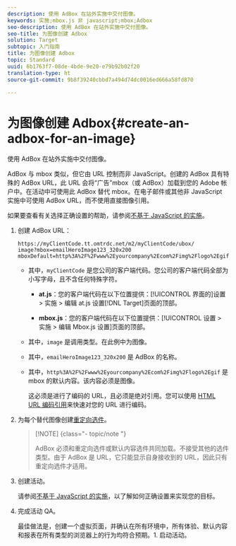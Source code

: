 ```yaml
---
description: 使用 AdBox 在站外实施中交付图像。
keywords: 实施;mbox.js 非 javascript;mbox;Adbox
seo-description: 使用 AdBox 在站外实施中交付图像。
seo-title: 为图像创建 Adbox
solution: Target
subtopic: 入门指南
title: 为图像创建 Adbox
topic: Standard
uuid: 6b1763f7-08de-4bde-9e20-e79b92b02f20
translation-type: ht
source-git-commit: 9b8f39240cbbd7a494d74dc0016ed666a58fd870

---
```



# 为图像创建 Adbox{#create-an-adbox-for-an-image}

使用 AdBox 在站外实施中交付图像。

AdBox 与 mbox 类似，但它由 URL 控制而非 JavaScript。创建的 AdBox 具有特殊的 AdBox URL，此 URL 会将“广告”mbox（或 AdBox）加载到您的 Adobe 帐户中。在活动中可使用此 AdBox 替代 mbox。在电子邮件或其他非 JavaScript 实施中可使用 AdBox URL，而不使用直接图像引用。

如果要查看有关选择正确设置的帮助，请参阅[不基于 JavaScript 的实施](../../c-implementing-target/c-non-javascript-based-implementation/non-javascript-based-implementation.md#concept_4799C58B081A43F6B3B8CC25A8D5D7C4)。

1. 创建 AdBox URL：

   ```
   https://myClientCode.tt.omtrdc.net/m2/myClientCode/ubox/
   image?mbox=emailHeroImage123_320x200
   mboxDefault=http%3A%2F%2Fwww%2Eyourcompany%2Ecom%2Fimg%2Flogo%2Egif
   ```

   * 其中，`myClientCode` 是您公司的客户端代码。您公司的客户端代码全部为小写字母，且不含任何特殊字符。

      * **at.js**：您的客户端代码在以下位置提供：[!UICONTROL  界面的]设置 &gt; 实施 &gt; 编辑 at.js 设置[!DNL Target]页面的顶部。

      * **mbox.js**：您的客户端代码在以下位置提供：[!UICONTROL 设置 &gt; 实施 &gt; 编辑 Mbox.js 设置]页面的顶部。
   * 其中，`image` 是调用类型。在此例中为图像。

   * 其中，`emailHeroImage123_320x200` 是 AdBox 的名称。

   * 其中，`http%3A%2F%2Fwww%2Eyourcompany%2Ecom%2Fimg%2Flogo%2Egif` 是 mbox 的默认内容。该内容必须是图像。

      这必须是进行了编码的 URL，且必须是绝对引用。您可以使用 [HTML URL 编码引用](https://www.w3schools.com/tags/ref_urlencode.asp)来快速对您的 URL 进行编码。


1. 为每个替代图像创建[重定向选件](../../c-experiences/c-manage-content/offer-redirect.md#task_33C80CD722564303B687948261484F94)。

   >[!NOTE] {class=&quot;- topic/note &quot;}
   >
   >AdBox 必须和重定向选件或默认内容选件共同加载。不接受其他的选件类型。由于 AdBox 是 URL，它只能显示自身接收到的 URL，因此只有重定向选件才适用。

1. 创建活动。

   请参阅[不基于 JavaScript 的实施](../../c-implementing-target/c-non-javascript-based-implementation/non-javascript-based-implementation.md#concept_4799C58B081A43F6B3B8CC25A8D5D7C4)，以了解如何正确设置来实现您的目标。
1. 完成活动 QA。

   最佳做法是，创建一个虚拟页面，并确认在所有环境中，所有体验、默认内容和报表在所有类型的浏览器上的行为均符合预期。1. 启动活动。

